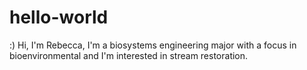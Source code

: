 # hello-world
:)
Hi, I'm Rebecca, I'm a biosystems engineering major with a focus in bioenvironmental and I'm interested in stream restoration. 
